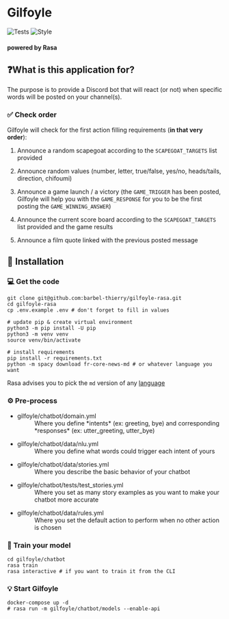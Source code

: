 # Gilfoyle

![Tests](https://github.com/barbel-thierry/gilfoyle-rasa/workflows/Tests/badge.svg)
![Style](https://github.com/barbel-thierry/gilfoyle-rasa/workflows/Style/badge.svg)

#### powered by Rasa

## ❓What is this application for?

The purpose is to provide a Discord bot that will react (or not) when
specific words will be posted on your channel(s).

### ✅ Check order

Gilfoyle will check for the first action filling requirements
(**in that very order**):

1.  Announce a random scapegoat according to the `SCAPEGOAT_TARGETS` list
    provided
    

2.  Announce random values (number, letter, true/false, yes/no,
    heads/tails, direction, chifoumi)
    

3.  Announce a game launch / a victory (the `GAME_TRIGGER` has been posted,
    Gilfoyle will help you with the `GAME_RESPONSE` for you to be the first
    posting the `GAME_WINNING_ANSWER`)
    

4.  Announce the current score board according to the `SCAPEGOAT_TARGETS` list
    provided and the game results
    

5.  Announce a film quote linked with the previous posted message

## 💾 Installation

### 💻 Get the code

```shell
git clone git@github.com:barbel-thierry/gilfoyle-rasa.git
cd gilfoyle-rasa
cp .env.example .env # don't forget to fill in values

# update pip & create virtual environment
python3 -m pip install -U pip
python3 -m venv venv
source venv/bin/activate

# install requirements
pip install -r requirements.txt
python -m spacy download fr-core-news-md # or whatever language you want
```

Rasa advises you to pick the `md` version of any [language](https://spacy.io/usage/models#languages)

### ⚙️ Pre-process
* <dl>
  <dt>gilfoyle/chatbot/domain.yml</dt>
  <dd>Where you define *intents* (ex: greeting, bye) and corresponding
    *responses* (ex: utter_greeting, utter_bye)</dd>
</dl>

* <dl>
  <dt>gilfoyle/chatbot/data/nlu.yml</dt>
  <dd>Where you define what words could trigger each intent of yours</dd>
</dl>

* <dl>
  <dt>gilfoyle/chatbot/data/stories.yml</dt>
  <dd>Where you describe the basic behavior of your chatbot</dd>
</dl>

* <dl>
  <dt>gilfoyle/chatbot/tests/test_stories.yml</dt>
  <dd>Where you set as many story examples as you want to make your
    chatbot more accurate</dd>
</dl>

* <dl>
  <dt>gilfoyle/chatbot/data/rules.yml</dt>
  <dd>Where you set the default action to perform when no other action
    is chosen</dd>
</dl>

### 💪 Train your model

```shell
cd gilfoyle/chatbot
rasa train
rasa interactive # if you want to train it from the CLI
```

### 💡 Start Gilfoyle

```shell
docker-compose up -d
# rasa run -m gilfoyle/chatbot/models --enable-api
```
